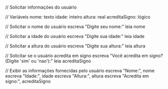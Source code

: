 // Solicitar informações do usuário

// Variáveis
nome: texto
idade: inteiro
altura: real
acreditaSigno: lógico

// Solicitar o nome do usuário
escreva "Digite seu nome:"
leia nome

// Solicitar a idade do usuário
escreva "Digite sua idade:"
leia idade

// Solicitar a altura do usuário
escreva "Digite sua altura:"
leia altura

// Solicitar se o usuário acredita em signo
escreva "Você acredita em signo? (Digite 'sim' ou 'nao'):"
leia acreditaSigno

// Exibir as informações fornecidas pelo usuário
escreva "Nome:", nome
escreva "Idade:", idade
escreva "Altura:", altura
escreva "Acredita em signo:", acreditaSigno
